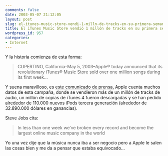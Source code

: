 ```yaml
---
comments: false
date: 2003-05-07 21:12:05
layout: post
slug: el-itunes-music-store-vendi-1-milln-de-tracks-en-su-primera-semana
title: El iTunes Music Store vendió 1 millón de tracks en su primera semana
wordpress_id: 957
categories:
- Internet
---
```


Y la historia comienza de esta forma:





> CUPERTINO, California–May 5, 2003–Apple® today announced that its revolutionary iTunes® Music Store sold over one million songs during its first week…





Y suena maravilloso, es [este comunicado de prensa](http://www.apple.com/pr/library/2003/may/05musicstore.html), Apple cuenta muchos datos de esta campaña, donde se vendieron más de un millón de tracks de audio, un millón de copias de iTunes 4 fueron descargadas y se han pedido alrededor de 110.000 nuevos iPods tercera generación (alrededor de 32.890.000 dólares en ganancias).





Steve Jobs cita:





> In less than one week we’ve broken every record and become the largest online music company in the world





Yo una vez dije que la música nunca iba a ser negocio pero a Apple le salen las cosas bien y me da a pensar que estaba equivocado…




 
